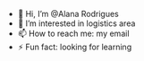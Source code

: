 - 👋 Hi, I’m @Alana Rodrigues
- 👀 I’m interested in logistics area
- 📫 How to reach me: my email
- ⚡ Fun fact: looking for learning

<!---
Alana-Rodrigues-01/Alana-Rodrigues-01 is a ✨ special ✨ repository because its `README.md` (this file) appears on your GitHub profile.
You can click the Preview link to take a look at your changes.
--->

